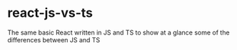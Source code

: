 # react-js-vs-ts

The same basic React written in JS and TS to show at a glance some of the differences between JS and TS